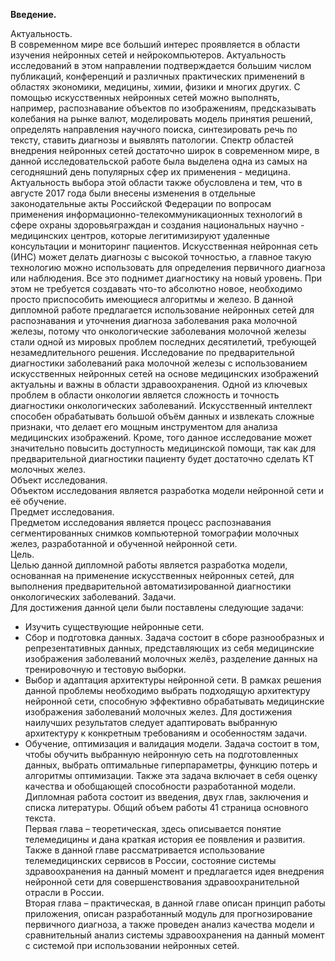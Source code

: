 **Введение.**


Актуальность.  
В современном мире все больший интерес проявляется в области изучения нейронных сетей и нейрокомпьютеров. 
Актуальность исследований в этом направлении подтверждается большим числом публикаций,
конференций и различных практических применений в областях экономики, медицины, химии, физики и многих других. 
С помощью искусственных нейронных сетей можно выполнять, например, распознавание объектов по изображениям, предсказывать колебания на рынке валют,
моделировать модель принятия решений, определять направления научного поиска, синтезировать речь по тексту, ставить диагнозы и выявлять патологии. 
Спектр областей внедрения нейронных сетей достаточно широк в современном мире, 
в данной исследовательской работе была выделена одна из самых на сегодняшний день популярных сфер их применения - медицина.
Актуальность выбора этой области также обусловлена и тем, что в августе 2017 года были внесены изменения в отдельные законодательные акты
Российской Федерации по вопросам применения информационно-телекоммуникационных технологий в сфере охраны здоровьяграждан 
и создания национальных научно - медицинских центров, которые легитимизируют удаленные консультации и мониторинг пациентов. 
Искусственная нейронная сеть (ИНС) может делать диагнозы с высокой точностью,
а главное такую технологию можно использовать для определения первичного диагноза или наблюдения. Все это поднимет диагностику на новый уровень. 
При этом не требуется создавать что-то абсолютно новое, необходимо просто приспособить имеющиеся алгоритмы и железо. 
В данной дипломной работе предлагается использование нейронных сетей для распознавания и уточнения диагноза заболевания рака молочной железы, 
потому что онкологические заболевания молочной железы стали одной из мировых проблем последних десятилетий, требующей незамедлительного решения. 
Исследование по предварительной диагностики заболеваний рака молочной железы с использованием искусственных нейронных сетей 
на основе медицинских изображений актуальны и важны в области здравоохранения. 
Одной из ключевых проблем в области онкологии является сложность и точность диагностики онкологических заболеваний.
Искусственный интеллект способен обрабатывать большой объём данных и извлекать сложные признаки, 
что делает его мощным инструментом для анализа медицинских изображений.
Кроме, того данное исследование может значительно повысить доступность медицинской помощи, 
так как для предварительной диагностики пациенту будет достаточно сделать КТ молочных желез.  
Объект исследования.  
Объектом исследования является разработка модели нейронной сети и её обучение.  
Предмет исследования.  
Предметом исследования является процесс распознавания сегментированных снимков компьютерной томографии молочных желез,
разработанной и обученной нейронной сети.  
Цель.  
Целью данной дипломной работы является разработка модели, основанная на применение искусственных нейронных сетей, 
для выполнения предварительной автоматизированной диагностики онкологических заболеваний.
Задачи.  
Для достижения данной цели были поставлены следующие задачи: 
*	Изучить существующие нейронные сети.
*	Сбор и подготовка данных. Задача состоит в сборе разнообразных и репрезентативных данных, представляющих 
из себя медицинские изображения заболеваний молочных желёз, разделение данных на тренировочную и тестовую выборки.
*	Выбор и адаптация архитектуры нейронной сети. В рамках решения данной проблемы необходимо выбрать подходящую архитектуру нейронной сети, 
способную эффективно обрабатывать медицинские изображения заболеваний молочных желез.
Для достижения наилучших результатов следует адаптировать выбранную архитектуру к конкретным требованиям и особенностям задачи.
*	Обучение, оптимизация и валидация модели. Задача состоит в том, чтобы обучить выбранную нейронную сеть на подготовленных данных,
выбрать оптимальные гиперпараметры, функцию потерь и алгоритмы оптимизации.
Также эта задача включает в себя оценку качества и обобщающей способности разработанной модели.  
Дипломная работа состоит из введения, двух глав, заключения и списка литературы. Общий объем работы 41 страница основного текста.  
Первая глава – теоретическая, здесь описывается понятие телемедицины и дана краткая история ее появления и развития. 
Также в данной главе рассматривается использование телемедицинских сервисов в России, состояние системы здравоохранения на данный момент и
предлагается идея внедрения нейронной сети для совершенствования здравоохранительной отрасли в России.   
Вторая глава – практическая, в данной главе описан принцип работы приложения, описан разработанный модуль для прогнозирование первичного диагноза, 
а также проведен анализ качества модели и сравнительный анализ системы здравоохранения на данный момент с системой при использовании нейронных сетей.


